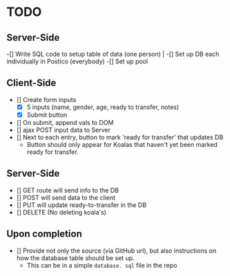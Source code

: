 # TODO

## Server-Side

-[] Write SQL code to setup table of data (one person) |
-[] Set up DB each individually in Postico (everybody)
-[] Set up pool

## Client-Side

- [] Create form inputs
  - [x] 5 inputs (name, gender, age, ready to transfer, notes)
  - [x] Submit button
- [] On submit, append vals to DOM
- [] ajax POST input data to Server
- [] Next to each entry, button to mark 'ready for transfer' that updates DB
  - Button should only appear for Koalas that haven't yet been marked ready for transfer.

## Server-Side

- [] GET route will send info to the DB
- [] POST will send data to the client
- [] PUT will update ready-to-transfer in the DB
- [] DELETE (No deleting koala's)

## Upon completion

- [] Provide not only the source (via GitHub url), but also instructions on how the database table should be set up.
  - This can be in a simple `database. sql` file in the repo
